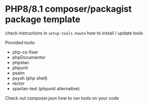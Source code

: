 # PHP8/8.1 composer/packagist package template

check instructions in `setup-tools.howto` how to install / update tools

Provided tools:
* php-cs-fixer
* phpDocumentor
* phpstan  
* phpunit  
* psalm
* psysh (php shell)
* rector  
* spartan-test (phpunit alternative)

Check out composer.json how to run tools on your code
